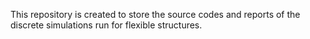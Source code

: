 This repository is created to store the source codes and reports of the discrete simulations run for flexible structures.
